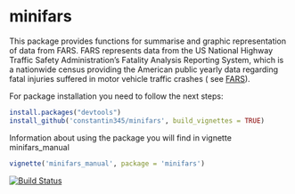 # minifars

This package provides functions for summarise and graphic representation of data from FARS. FARS represents data from the US National Highway Traffic Safety Administration’s Fatality Analysis Reporting System, which is a nationwide census providing the American public yearly data regarding fatal injuries suffered in motor vehicle traffic crashes ( see [FARS](https://crashstats.nhtsa.dot.gov/#/DocumentTypeList/4)). 

For package installation you need to follow the next steps:
``` r
install.packages("devtools")
install_github('constantin345/minifars', build_vignettes = TRUE)
```
Information about using the package you will find in vignette 
minifars_manual
``` r
vignette('minifars_manual', package = 'minifars')
```

[![Build Status](https://travis-ci.org/constantin345/minifars.svg?branch=master)](https://travis-ci.org/constantin345/minifars)


